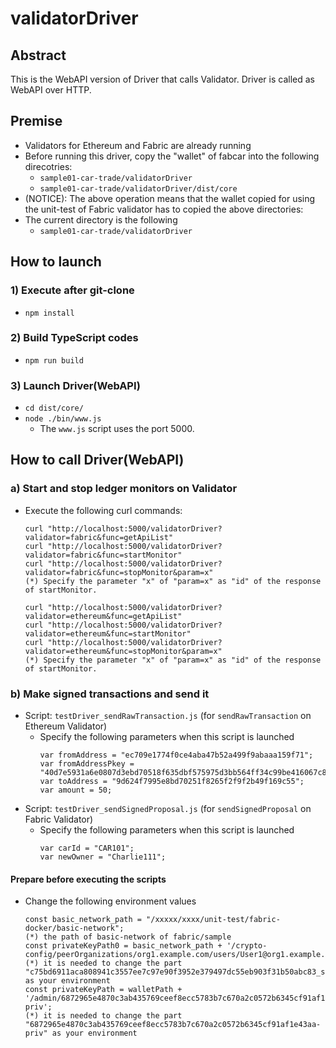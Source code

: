 <!--
 Copyright 2019-2020 Fujitsu Laboratories Ltd.
 SPDX-License-Identifier: Apache-2.0

 README.md
-->
# validatorDriver

## Abstract
This is the WebAPI version of Driver that calls Validator.  Driver is called as WebAPI over HTTP.

## Premise
- Validators for Ethereum and Fabric are already running
- Before running this driver, copy the "wallet" of fabcar into the following direcotries:
	- `sample01-car-trade/validatorDriver`
	- `sample01-car-trade/validatorDriver/dist/core`
- (NOTICE): The above operation means that the wallet copied for using the unit-test of Fabric validator has to copied the above directories:	
- The current directory is the following 
	- `sample01-car-trade/validatorDriver`

## How to launch

### 1) Execute after git-clone
- `npm install`

### 2) Build TypeScript codes
- `npm run build`

### 3) Launch Driver(WebAPI)
- `cd dist/core/`
- `node ./bin/www.js`
	- The `www.js` script uses the port 5000.

## How to call Driver(WebAPI)

### a) Start and stop ledger monitors on Validator
- Execute the following curl commands:
	```
	curl "http://localhost:5000/validatorDriver?validator=fabric&func=getApiList"
	curl "http://localhost:5000/validatorDriver?validator=fabric&func=startMonitor"
	curl "http://localhost:5000/validatorDriver?validator=fabric&func=stopMonitor&param=x"
	(*) Specify the parameter "x" of "param=x" as "id" of the response of startMonitor.
	```

	```
	curl "http://localhost:5000/validatorDriver?validator=ethereum&func=getApiList"
	curl "http://localhost:5000/validatorDriver?validator=ethereum&func=startMonitor"
	curl "http://localhost:5000/validatorDriver?validator=ethereum&func=stopMonitor&param=x"
	(*) Specify the parameter "x" of "param=x" as "id" of the response of startMonitor.
	```

### b) Make signed transactions and send it

- Script: `testDriver_sendRawTransaction.js` (for `sendRawTransaction` on Ethereum Validator)
	- Specify the following parameters when this script is launched
		```
		var fromAddress = "ec709e1774f0ce4aba47b52a499f9abaaa159f71";
		var fromAddressPkey = "40d7e5931a6e0807d3ebd70518f635dbf575975d3bb564ff34c99be416067c89";
		var toAddress = "9d624f7995e8bd70251f8265f2f9f2b49f169c55";
		var amount = 50;
		```
- Script: `testDriver_sendSignedProposal.js` (for `sendSignedProposal` on Fabric Validator)
	- Specify the following parameters when this script is launched
		```
		var carId = "CAR101";
		var newOwner = "Charlie111";
		```

#### Prepare before executing the scripts

- Change the following environment values

	```
	const basic_network_path = "/xxxxx/xxxx/unit-test/fabric-docker/basic-network";
	(*) the path of basic-network of fabric/sample
	const privateKeyPath0 = basic_network_path + '/crypto-config/peerOrganizations/org1.example.com/users/User1@org1.example.com/msp/keystore/c75bd6911aca808941c3557ee7c97e90f3952e379497dc55eb903f31b50abc83_sk';
	(*) it is needed to change the part "c75bd6911aca808941c3557ee7c97e90f3952e379497dc55eb903f31b50abc83_sk" as your environment
	const privateKeyPath = walletPath + '/admin/6872965e4870c3ab435769ceef8ecc5783b7c670a2c0572b6345cf91af1e43aa-priv';
	(*) it is needed to change the part "6872965e4870c3ab435769ceef8ecc5783b7c670a2c0572b6345cf91af1e43aa-priv" as your environment
	```
